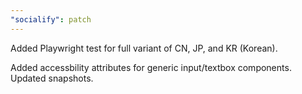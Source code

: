 ```yaml
---
"socialify": patch
---
```


Added Playwright test for full variant of CN, JP, and KR (Korean). 

Added accessbility attributes for generic input/textbox components. Updated snapshots.
